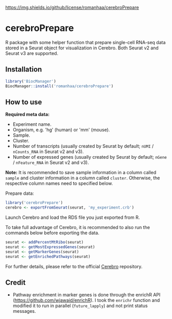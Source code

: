 https://img.shields.io/github/license/romanhaa/cerebroPrepare

# cerebroPrepare

R package with some helper function that prepare single-cell RNA-seq data stored in a Seurat object for visualization in Cerebro.
Both Seurat v2 and Seurat v3 are supported.

## Installation

```r
library('BiocManager')
BiocManager::install('romanhaa/cerebroPrepare')
```

## How to use

**Required meta data:**

* Experiment name.
* Organism, e.g. 'hg' (human) or 'mm' (mouse).
* Sample.
* Cluster.
* Number of transcripts (usually created by Seurat by default; `nUMI` / `nCounts_RNA` in Seurat v2 and v3).
* Number of expressed genes (usually created by Seurat by default; `nGene` / `nFeature_RNA` in Seurat v2 and v3).

**Note:** It is recommended to save sample information in a column called `sample` and cluster information in a column called `cluster`. Otherwise, the respective column names need to specified below.

Prepare data:

```r
library('cerebroPrepare')
cerebro <- exportFromSeurat(seurat, 'my_experiment.crb')
```

Launch Cerebro and load the RDS file you just exported from R.

To take full advantage of Cerebro, it is recommended to also run the commands below before exporting the data.

```r
seurat <- addPercentMtRibo(seurat)
seurat <- getMostExpressedGenes(seurat)
seurat <- getMarkerGenes(seurat)
seurat <- getEnrichedPathways(seurat)
```

For further details, please refer to the official [Cerebro](https://github.com/romanhaa/Cerebro) repository.

## Credit

* Pathway enrichment in marker genes is done through the enrichR API (<https://github.com/wjawaid/enrichR>). I took the `enrichr` function and modified it to run in parallel (`future_lapply`) and not print status messages.
